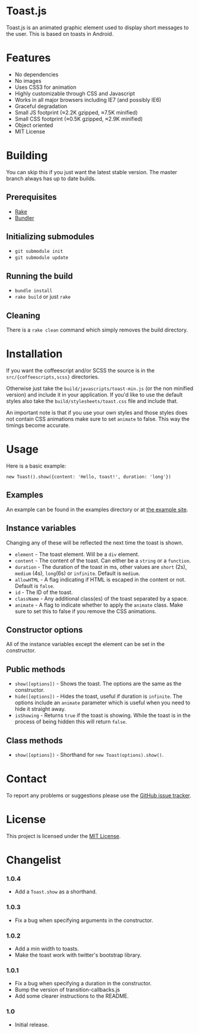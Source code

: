 Toast.js
========
Toast.js is an animated graphic element used to display short messages to the user.
This is based on toasts in Android.

Features
========
* No dependencies
* No images
* Uses CSS3 for animation
* Highly customizable through CSS and Javascript
* Works in all major browsers including IE7 (and possibly IE6)
* Graceful degradation
* Small JS footprint (≈2.2K gzipped, ≈7.5K minified)
* Small CSS footprint (≈0.5K gzipped, ≈2.9K minified)
* Object oriented
* MIT License

Building
========
You can skip this if you just want the latest stable version.
The master branch always has up to date builds.

Prerequisites
-------------
* [Rake](http://rake.rubyforge.org/)
* [Bundler](http://gembundler.com/)

Initializing submodules
-----------------------
 - `git submodule init`
 - `git submodule update`

Running the build
-----------------
- `bundle install`
- `rake build` or just `rake`

Cleaning
--------
There is a `rake clean` command which simply removes the build directory.

Installation
============
If you want the coffeescript and/or SCSS the source is in the `src/{coffeescripts,scss}` directories.

Otherwise just take the `build/javascripts/toast-min.js` (or the non minified version) and include it in your application.
If you'd like to use the default styles also take the `build/stylesheets/toast.css` file and include that.

An important note is that if you use your own styles and those styles does not contain CSS animations make sure to set `animate` to false. This way the timings become accurate.

Usage
=====
Here is a basic example:

    new Toast().show({content: 'Hello, toast!', duration: 'long'})

Examples
--------
An example can be found in the examples directory or at [the example site](http://wrapp.github.com/toast.js).

Instance variables
------------------
Changing any of these will be reflected the next time the toast is shown.

* `element` - The toast element. Will be a `div` element.
* `content` - The content of the toast. Can either be a `string` or a `function`.
* `duration` - The duration of the toast in ms, other values are `short` (2s), `medium` (4s), `long`(6s) or `infinite`. Default is `medium`.
* `allowHTML` - A flag indicating if HTML is escaped in the content or not. Default is `false`.
* `id` - The ID of the toast.
* `className` - Any additional class(es) of the toast separated by a space.
* `animate` - A flag to indicate whether to apply the `animate` class. Make sure to set this to false if you remove the CSS animations.

Constructor options
-------------------
All of the instance variables except the element can be set in the constructor.

Public methods
--------------
* `show([options])` - Shows the toast. The options are the same as the constructor.
* `hide([options])` - Hides the toast, useful if duration is `infinite`. The options include an `animate` parameter which is useful when you need to hide it straight away.
* `isShowing` - Returns `true` if the toast is showing. While the toast is in the process of being hidden this will return `false`.

Class methods
-------------
* `show([options])` - Shorthand for `new Toast(options).show()`.

Contact
=======
To report any problems or suggestions please use the [GitHub issue tracker](https://github.com/wrapp/toast.js/issues).

License
=======
This project is licensed under the [MIT License](http://en.wikipedia.org/wiki/MIT_License).

Changelist
==========
### 1.0.4
* Add a `Toast.show` as a shorthand.

### 1.0.3
* Fix a bug when specifying arguments in the constructor.

### 1.0.2
* Add a min width to toasts.
* Make the toast work with twitter's bootstrap library.

### 1.0.1
* Fix a bug when specifying a duration in the constructor.
* Bump the version of transition-callbacks.js
* Add some clearer instructions to the README.

### 1.0
* Initial release.
